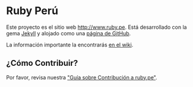 # Ruby Perú

Este proyecto es el sitio web http://www.ruby.pe. Está desarrollado con la gema
[Jekyll](https://github.com/mojombo/jekyll) y alojado como una
[página de GitHub](http://pages.github.com).

La información importante la encontrarás
[en el wiki](https://github.com/rubyperu/rubyperu.github.com/wiki).

## ¿Cómo Contribuir?

Por favor, revisa nuestra
["Guía sobre Contribución a ruby.pe"](https://github.com/rubyperu/rubyperu.github.com/blob/master/CONTRIBUTING.md).
